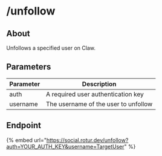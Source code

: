 # /unfollow

## About

Unfollows a specified user on Claw.

## Parameters

| Parameter | Description |
| --------- | ----------- |
| auth      | A required user authentication key |
| username  | The username of the user to unfollow |

## Endpoint

{% embed url="https://social.rotur.dev/unfollow?auth=YOUR_AUTH_KEY&username=TargetUser" %}
